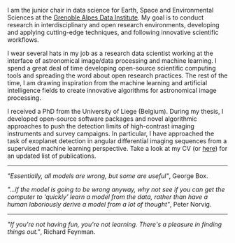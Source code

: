 I am the junior chair in data science for Earth, Space and Environmental Sciences at the [Grenoble Alpes Data Institute](https://data-institute.univ-grenoble-alpes.fr/). My goal is to conduct research in interdisciplinary and open research environments, developing and applying cutting-edge techniques, and following innovative scientific workflows.

I wear several hats in my job as a research data scientist working at the interface of astronomical image/data processing and machine learning. I spend a great deal of time developing open-source scientific computing tools and spreading the word about open research practices. The rest of the time, I am drawing inspiration from the machine learning and artificial intelligence fields to create innovative algorithms for astronomical image processing.   

I received a PhD from the University of Liege (Belgium). During my thesis, I developed open-source software packages and novel algorithmic approaches to push the detection limits of high-contrast imaging instruments and survey campaigns. In particular, I have approached the task of exoplanet detection in angular differential imaging sequences from a supervised machine learning perspective. Take a look at my CV (or [here](https://scholar.google.fr/citations?user=UJBh1DUAAAAJ&hl=en)) for an updated list of publications.


------------


_"Essentially, all models are wrong, but some are useful"_, George Box.

_"...if the model is going to be wrong anyway, why not see if you can get the computer to ‘quickly’ learn a model from the data, rather than have a human laboriously derive a model from a lot of thought"_, Peter Norvig.

------------

_"If you're not having fun, you're not learning. There's a pleasure in finding things out."_, Richard Feynman.
